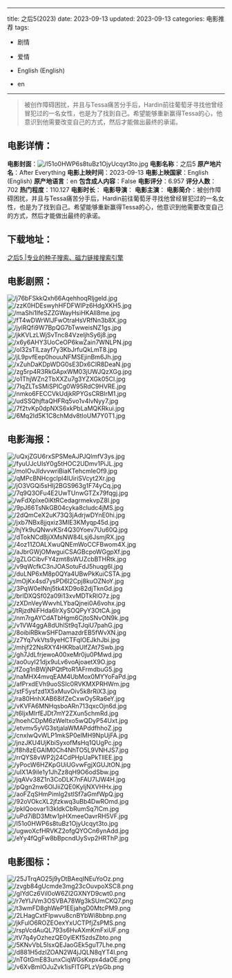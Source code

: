 
---
title: 之后5(2023)
date: 2023-09-13
updated: 2023-09-13
categories: 电影推荐
tags:
- 剧情
- 爱情

- English (English)
- en
---


> 被创作障碍困扰，并且与Tessa痛苦分手后，Hardin前往葡萄牙寻找他曾经冒犯过的一名女性，也是为了找到自己。希望能够重新赢得Tessa的心，他意识到他需要改变自己的方式，然后才能做出最终的承诺。

## **电影详情**：

**电影封面**：<img src="https://image.tmdb.org/t/p/w200/l51o0HWP6s8tuBz1OjyUcqyt3to.jpg" alt="/l51o0HWP6s8tuBz1OjyUcqyt3to.jpg" title="/l51o0HWP6s8tuBz1OjyUcqyt3to.jpg">
**电影名称**：之后5
**原产地片名**：After Everything
**电影上映时间**：2023-09-13
**电影上映国家**：English (English)
**原产地语言**：en
**包含成人内容**：False
**电影评分**：6.957
**评分人数**：702
**热门程度**：110.127
**电影时长**：
**电影导演**：
**电影主演**：
**电影简介**：被创作障碍困扰，并且与Tessa痛苦分手后，Hardin前往葡萄牙寻找他曾经冒犯过的一名女性，也是为了找到自己。希望能够重新赢得Tessa的心，他意识到他需要改变自己的方式，然后才能做出最终的承诺。

## **下载地址**：
[之后5 |专业的种子搜索、磁力链接搜索引擎](https://movie.amd794.com:2083/?search=After%20Everything&ordering=&mode=match_phrase&page_size=10&page=1)
 

## **电影剧照**：
<img src="https://image.tmdb.org/t/p/original/j76bFSkkQxh66AqehhoqRljgeld.jpg" alt="/j76bFSkkQxh66AqehhoqRljgeld.jpg" title="/j76bFSkkQxh66AqehhoqRljgeld.jpg"><img src="https://image.tmdb.org/t/p/original/zzK0HDEswyhHFDFWlPz6HdgXKH5.jpg" alt="/zzK0HDEswyhHFDFWlPz6HdgXKH5.jpg" title="/zzK0HDEswyhHFDFWlPz6HdgXKH5.jpg"><img src="https://image.tmdb.org/t/p/original/maShi1IfeSZZGWayHsiHKAIl8me.jpg" alt="/maShi1IfeSZZGWayHsiHKAIl8me.jpg" title="/maShi1IfeSZZGWayHsiHKAIl8me.jpg"><img src="https://image.tmdb.org/t/p/original/fT4wDWrWlJFwOtraHsVRfNn3b8X.jpg" alt="/fT4wDWrWlJFwOtraHsVRfNn3b8X.jpg" title="/fT4wDWrWlJFwOtraHsVRfNn3b8X.jpg"><img src="https://image.tmdb.org/t/p/original/jylRQfi9W7BpQG7bTwweisNZ1gs.jpg" alt="/jylRQfi9W7BpQG7bTwweisNZ1gs.jpg" title="/jylRQfi9W7BpQG7bTwweisNZ1gs.jpg"><img src="https://image.tmdb.org/t/p/original/jkKVLzLWjSvTnc84VzeljhSy6j8.jpg" alt="/jkKVLzLWjSvTnc84VzeljhSy6j8.jpg" title="/jkKVLzLWjSvTnc84VzeljhSy6j8.jpg"><img src="https://image.tmdb.org/t/p/original/x6y6AHY3UoCeOP6kwZain7WNLPN.jpg" alt="/x6y6AHY3UoCeOP6kwZain7WNLPN.jpg" title="/x6y6AHY3UoCeOP6kwZain7WNLPN.jpg"><img src="https://image.tmdb.org/t/p/original/ol32sTlLzayf7y3KbJrfuQkLmT8.jpg" alt="/ol32sTlLzayf7y3KbJrfuQkLmT8.jpg" title="/ol32sTlLzayf7y3KbJrfuQkLmT8.jpg"><img src="https://image.tmdb.org/t/p/original/jL9pvfEep0houuNFMSEjinBm6Jh.jpg" alt="/jL9pvfEep0houuNFMSEjinBm6Jh.jpg" title="/jL9pvfEep0houuNFMSEjinBm6Jh.jpg"><img src="https://image.tmdb.org/t/p/original/xZuhDaKDpWDG0sE3Dx6CIR8DeaN.jpg" alt="/xZuhDaKDpWDG0sE3Dx6CIR8DeaN.jpg" title="/xZuhDaKDpWDG0sE3Dx6CIR8DeaN.jpg"><img src="https://image.tmdb.org/t/p/original/zg5rp4R3RkGApxWM03jUWJQzXGg.jpg" alt="/zg5rp4R3RkGApxWM03jUWJQzXGg.jpg" title="/zg5rp4R3RkGApxWM03jUWJQzXGg.jpg"><img src="https://image.tmdb.org/t/p/original/o1ThjWZn2TbXXZu7g3YZXGk05CI.jpg" alt="/o1ThjWZn2TbXXZu7g3YZXGk05CI.jpg" title="/o1ThjWZn2TbXXZu7g3YZXGk05CI.jpg"><img src="https://image.tmdb.org/t/p/original/7lqZLTsSMiSPlCg0W95RdC9HVRE.jpg" alt="/7lqZLTsSMiSPlCg0W95RdC9HVRE.jpg" title="/7lqZLTsSMiSPlCg0W95RdC9HVRE.jpg"><img src="https://image.tmdb.org/t/p/original/nmko6FECCVkUdjkRPYGsCRBlrM1.jpg" alt="/nmko6FECCVkUdjkRPYGsCRBlrM1.jpg" title="/nmko6FECCVkUdjkRPYGsCRBlrM1.jpg"><img src="https://image.tmdb.org/t/p/original/udSSQhjftaQHFRq5vo1v4lvNyy7.jpg" alt="/udSSQhjftaQHFRq5vo1v4lvNyy7.jpg" title="/udSSQhjftaQHFRq5vo1v4lvNyy7.jpg"><img src="https://image.tmdb.org/t/p/original/7f2tvKp0dpNXS6xkPbLaMQKRkui.jpg" alt="/7f2tvKp0dpNXS6xkPbLaMQKRkui.jpg" title="/7f2tvKp0dpNXS6xkPbLaMQKRkui.jpg"><img src="https://image.tmdb.org/t/p/original/6Mq2Id5K1C8chMdv8tloUM7Y0T1.jpg" alt="/6Mq2Id5K1C8chMdv8tloUM7Y0T1.jpg" title="/6Mq2Id5K1C8chMdv8tloUM7Y0T1.jpg">

## **电影海报**：
<img src="https://image.tmdb.org/t/p/original/uQxjZGU6rxSPSMeAJPJQlmfV3ys.jpg" alt="/uQxjZGU6rxSPSMeAJPJQlmfV3ys.jpg" title="/uQxjZGU6rxSPSMeAJPJQlmfV3ys.jpg"><img src="https://image.tmdb.org/t/p/original/fyuUJcUIsY0g5tHOC2UDmv1PiJL.jpg" alt="/fyuUJcUIsY0g5tHOC2UDmv1PiJL.jpg" title="/fyuUJcUIsY0g5tHOC2UDmv1PiJL.jpg"><img src="https://image.tmdb.org/t/p/original/moIOvJIdvvwriBiaKTehcmIeOf9.jpg" alt="/moIOvJIdvvwriBiaKTehcmIeOf9.jpg" title="/moIOvJIdvvwriBiaKTehcmIeOf9.jpg"><img src="https://image.tmdb.org/t/p/original/qMPcBNHcgclpl4IUiriSVcyt2Xr.jpg" alt="/qMPcBNHcgclpl4IUiriSVcyt2Xr.jpg" title="/qMPcBNHcgclpl4IUiriSVcyt2Xr.jpg"><img src="https://image.tmdb.org/t/p/original/jO3VGQi5sHIj2BGS963g1F74yCq.jpg" alt="/jO3VGQi5sHIj2BGS963g1F74yCq.jpg" title="/jO3VGQi5sHIj2BGS963g1F74yCq.jpg"><img src="https://image.tmdb.org/t/p/original/7q9Q3OFu4E2UwTUnwGTZx79fqgj.jpg" alt="/7q9Q3OFu4E2UwTUnwGTZx79fqgj.jpg" title="/7q9Q3OFu4E2UwTUnwGTZx79fqgj.jpg"><img src="https://image.tmdb.org/t/p/original/wFdXpIxe0iKtRCedagrmekvpZ8I.jpg" alt="/wFdXpIxe0iKtRCedagrmekvpZ8I.jpg" title="/wFdXpIxe0iKtRCedagrmekvpZ8I.jpg"><img src="https://image.tmdb.org/t/p/original/9pJ66TsNkGB04cyka8cludc4jMS.jpg" alt="/9pJ66TsNkGB04cyka8cludc4jMS.jpg" title="/9pJ66TsNkGB04cyka8cludc4jMS.jpg"><img src="https://image.tmdb.org/t/p/original/2dQmCeX2uK73Q3jAdrjwDYnE0hi.jpg" alt="/2dQmCeX2uK73Q3jAdrjwDYnE0hi.jpg" title="/2dQmCeX2uK73Q3jAdrjwDYnE0hi.jpg"><img src="https://image.tmdb.org/t/p/original/jxb7NBx8jjqxiz3MIE3KMyqp45d.jpg" alt="/jxb7NBx8jjqxiz3MIE3KMyqp45d.jpg" title="/jxb7NBx8jjqxiz3MIE3KMyqp45d.jpg"><img src="https://image.tmdb.org/t/p/original/hjYk9uQNwvKSr4Q30Yoev7Uu60Q.jpg" alt="/hjYk9uQNwvKSr4Q30Yoev7Uu60Q.jpg" title="/hjYk9uQNwvKSr4Q30Yoev7Uu60Q.jpg"><img src="https://image.tmdb.org/t/p/original/dTokNCdBjiXMsNW84Lsj6JsmjRX.jpg" alt="/dTokNCdBjiXMsNW84Lsj6JsmjRX.jpg" title="/dTokNCdBjiXMsNW84Lsj6JsmjRX.jpg"><img src="https://image.tmdb.org/t/p/original/4oz11ZOALXwuQNEmWoCCFBwom4X.jpg" alt="/4oz11ZOALXwuQNEmWoCCFBwom4X.jpg" title="/4oz11ZOALXwuQNEmWoCCFBwom4X.jpg"><img src="https://image.tmdb.org/t/p/original/aJbrGWjOMwguiCSAGBcpoWGgpXf.jpg" alt="/aJbrGWjOMwguiCSAGBcpoWGgpXf.jpg" title="/aJbrGWjOMwguiCSAGBcpoWGgpXf.jpg"><img src="https://image.tmdb.org/t/p/original/gZLGCibvFY4zmt8sWUZcbBTHRtk.jpg" alt="/gZLGCibvFY4zmt8sWUZcbBTHRtk.jpg" title="/gZLGCibvFY4zmt8sWUZcbBTHRtk.jpg"><img src="https://image.tmdb.org/t/p/original/v9qWcfkC3nJOASotuFdJ5huqg6l.jpg" alt="/v9qWcfkC3nJOASotuFdJ5huqg6l.jpg" title="/v9qWcfkC3nJOASotuFdJ5huqg6l.jpg"><img src="https://image.tmdb.org/t/p/original/duLNP6xM8p0QYa4UBwPkKuiCSTA.jpg" alt="/duLNP6xM8p0QYa4UBwPkKuiCSTA.jpg" title="/duLNP6xM8p0QYa4UBwPkKuiCSTA.jpg"><img src="https://image.tmdb.org/t/p/original/mOjKx4sd7ysPD6l2Cpj8kuOZNoY.jpg" alt="/mOjKx4sd7ysPD6l2Cpj8kuOZNoY.jpg" title="/mOjKx4sd7ysPD6l2Cpj8kuOZNoY.jpg"><img src="https://image.tmdb.org/t/p/original/3PqW0elNnj5tk4XD9o82djTknGd.jpg" alt="/3PqW0elNnj5tk4XD9o82djTknGd.jpg" title="/3PqW0elNnj5tk4XD9o82djTknGd.jpg"><img src="https://image.tmdb.org/t/p/original/brIDXQSf02a09i13xvMDTkRlO7z.jpg" alt="/brIDXQSf02a09i13xvMDTkRlO7z.jpg" title="/brIDXQSf02a09i13xvMDTkRlO7z.jpg"><img src="https://image.tmdb.org/t/p/original/zXDnVeyWwvhLYbaQjnei0A6vohx.jpg" alt="/zXDnVeyWwvhLYbaQjnei0A6vohx.jpg" title="/zXDnVeyWwvhLYbaQjnei0A6vohx.jpg"><img src="https://image.tmdb.org/t/p/original/tRjzdNiFHda6lrXySOQPyY3OtCA.jpg" alt="/tRjzdNiFHda6lrXySOQPyY3OtCA.jpg" title="/tRjzdNiFHda6lrXySOQPyY3OtCA.jpg"><img src="https://image.tmdb.org/t/p/original/nm7rgAYCdATbHgm6CjtoSNvON9k.jpg" alt="/nm7rgAYCdATbHgm6CjtoSNvON9k.jpg" title="/nm7rgAYCdATbHgm6CjtoSNvON9k.jpg"><img src="https://image.tmdb.org/t/p/original/v1VW4ggA8dUhlSt9qTJqiU7pahG.jpg" alt="/v1VW4ggA8dUhlSt9qTJqiU7pahG.jpg" title="/v1VW4ggA8dUhlSt9qTJqiU7pahG.jpg"><img src="https://image.tmdb.org/t/p/original/8oibiRBkwSHFDamazdrEB5fWvXN.jpg" alt="/8oibiRBkwSHFDamazdrEB5fWvXN.jpg" title="/8oibiRBkwSHFDamazdrEB5fWvXN.jpg"><img src="https://image.tmdb.org/t/p/original/z7Yq7vkVts9yeHCTFqIOEJkhJbi.jpg" alt="/z7Yq7vkVts9yeHCTFqIOEJkhJbi.jpg" title="/z7Yq7vkVts9yeHCTFqIOEJkhJbi.jpg"><img src="https://image.tmdb.org/t/p/original/mhjf22NsRXY4HKRbaUlfZAt7Swb.jpg" alt="/mhjf22NsRXY4HKRbaUlfZAt7Swb.jpg" title="/mhjf22NsRXY4HKRbaUlfZAt7Swb.jpg"><img src="https://image.tmdb.org/t/p/original/gh7JdLfrjewoA00xeMr0ju0PMwd.jpg" alt="/gh7JdLfrjewoA00xeMr0ju0PMwd.jpg" title="/gh7JdLfrjewoA00xeMr0ju0PMwd.jpg"><img src="https://image.tmdb.org/t/p/original/ao0uyI21djx9uLv6voAjoaetX9O.jpg" alt="/ao0uyI21djx9uLv6voAjoaetX9O.jpg" title="/ao0uyI21djx9uLv6voAjoaetX9O.jpg"><img src="https://image.tmdb.org/t/p/original/fZog1nBWjNPQtPtoR1AFrmdbuG5.jpg" alt="/fZog1nBWjNPQtPtoR1AFrmdbuG5.jpg" title="/fZog1nBWjNPQtPtoR1AFrmdbuG5.jpg"><img src="https://image.tmdb.org/t/p/original/naMHX4mvqEAM4UbMox0MYYoFaPd.jpg" alt="/naMHX4mvqEAM4UbMox0MYYoFaPd.jpg" title="/naMHX4mvqEAM4UbMox0MYYoFaPd.jpg"><img src="https://image.tmdb.org/t/p/original/afPrxdEVh9uoSSIc0RVKMXPRHWm.jpg" alt="/afPrxdEVh9uoSSIc0RVKMXPRHWm.jpg" title="/afPrxdEVh9uoSSIc0RVKMXPRHWm.jpg"><img src="https://image.tmdb.org/t/p/original/stF5ysfzd1X5xMuvOiv5k8rRiX3.jpg" alt="/stF5ysfzd1X5xMuvOiv5k8rRiX3.jpg" title="/stF5ysfzd1X5xMuvOiv5k8rRiX3.jpg"><img src="https://image.tmdb.org/t/p/original/ra80HnhXAB68ifZeCxwOy5Ra6eY.jpg" alt="/ra80HnhXAB68ifZeCxwOy5Ra6eY.jpg" title="/ra80HnhXAB68ifZeCxwOy5Ra6eY.jpg"><img src="https://image.tmdb.org/t/p/original/vKVFA6MNHqsboARn713qxcOjn6d.jpg" alt="/vKVFA6MNHqsboARn713qxcOjn6d.jpg" title="/vKVFA6MNHqsboARn713qxcOjn6d.jpg"><img src="https://image.tmdb.org/t/p/original/t6IjxMlrfEJDt7mY2ZXun5chmRd.jpg" alt="/t6IjxMlrfEJDt7mY2ZXun5chmRd.jpg" title="/t6IjxMlrfEJDt7mY2ZXun5chmRd.jpg"><img src="https://image.tmdb.org/t/p/original/hoehCDpM6zWeltxo5wQDyP54Uxt.jpg" alt="/hoehCDpM6zWeltxo5wQDyP54Uxt.jpg" title="/hoehCDpM6zWeltxo5wQDyP54Uxt.jpg"><img src="https://image.tmdb.org/t/p/original/etvmv5yVG3stjalaWMAPddfhhoZ.jpg" alt="/etvmv5yVG3stjalaWMAPddfhhoZ.jpg" title="/etvmv5yVG3stjalaWMAPddfhhoZ.jpg"><img src="https://image.tmdb.org/t/p/original/cnxIwQvWLP1mkSP0elMH9NpUjFA.jpg" alt="/cnxIwQvWLP1mkSP0elMH9NpUjFA.jpg" title="/cnxIwQvWLP1mkSP0elMH9NpUjFA.jpg"><img src="https://image.tmdb.org/t/p/original/jnzJKU4UjKbiSyxofMsHq1QUgPc.jpg" alt="/jnzJKU4UjKbiSyxofMsHq1QUgPc.jpg" title="/jnzJKU4UjKbiSyxofMsHq1QUgPc.jpg"><img src="https://image.tmdb.org/t/p/original/f8h8zEGAlM0Ch4NhTO5L9VNHJS7.jpg" alt="/f8h8zEGAlM0Ch4NhTO5L9VNHJS7.jpg" title="/f8h8zEGAlM0Ch4NhTO5L9VNHJS7.jpg"><img src="https://image.tmdb.org/t/p/original/rrQYS8vWP2j24CdPHpUaPkTlIEE.jpg" alt="/rrQYS8vWP2j24CdPHpUaPkTlIEE.jpg" title="/rrQYS8vWP2j24CdPHpUaPkTlIEE.jpg"><img src="https://image.tmdb.org/t/p/original/yPocW6HZKpGUiUGvwFgjXGUJtON.jpg" alt="/yPocW6HZKpGUiUGvwFgjXGUJtON.jpg" title="/yPocW6HZKpGUiUGvwFgjXGUJtON.jpg"><img src="https://image.tmdb.org/t/p/original/uIX1A9ile1y1JhZz8qH9O6odSbw.jpg" alt="/uIX1A9ile1y1JhZz8qH9O6odSbw.jpg" title="/uIX1A9ile1y1JhZz8qH9O6odSbw.jpg"><img src="https://image.tmdb.org/t/p/original/jqAVv38Z1n3CoDLK7nFAU7IJW4H.jpg" alt="/jqAVv38Z1n3CoDLK7nFAU7IJW4H.jpg" title="/jqAVv38Z1n3CoDLK7nFAU7IJW4H.jpg"><img src="https://image.tmdb.org/t/p/original/pQgn2nw6OlJiiZQE0KyIjNXVHHx.jpg" alt="/pQgn2nw6OlJiiZQE0KyIjNXVHHx.jpg" title="/pQgn2nw6OlJiiZQE0KyIjNXVHHx.jpg"><img src="https://image.tmdb.org/t/p/original/aoFZqSHmPimIg2stlSf7aGmfWpQ.jpg" alt="/aoFZqSHmPimIg2stlSf7aGmfWpQ.jpg" title="/aoFZqSHmPimIg2stlSf7aGmfWpQ.jpg"><img src="https://image.tmdb.org/t/p/original/92oVOkcXL2jfzkwq3uBb4DwROmd.jpg" alt="/92oVOkcXL2jfzkwq3uBb4DwROmd.jpg" title="/92oVOkcXL2jfzkwq3uBb4DwROmd.jpg"><img src="https://image.tmdb.org/t/p/original/pkIQoovar1i3kldkCbRumSq7lCm.jpg" alt="/pkIQoovar1i3kldkCbRumSq7lCm.jpg" title="/pkIQoovar1i3kldkCbRumSq7lCm.jpg"><img src="https://image.tmdb.org/t/p/original/uPd7iBD3Mtw1pHXmeeOavrRH5VF.jpg" alt="/uPd7iBD3Mtw1pHXmeeOavrRH5VF.jpg" title="/uPd7iBD3Mtw1pHXmeeOavrRH5VF.jpg"><img src="https://image.tmdb.org/t/p/original/l51o0HWP6s8tuBz1OjyUcqyt3to.jpg" alt="/l51o0HWP6s8tuBz1OjyUcqyt3to.jpg" title="/l51o0HWP6s8tuBz1OjyUcqyt3to.jpg"><img src="https://image.tmdb.org/t/p/original/ugwoXcfHRVKZ2ofgQYOCn6ynAdd.jpg" alt="/ugwoXcfHRVKZ2ofgQYOCn6ynAdd.jpg" title="/ugwoXcfHRVKZ2ofgQYOCn6ynAdd.jpg"><img src="https://image.tmdb.org/t/p/original/eYy4fQgFw8bBpcndUySvp2HRThP.jpg" alt="/eYy4fQgFw8bBpcndUySvp2HRThP.jpg" title="/eYy4fQgFw8bBpcndUySvp2HRThP.jpg">

## **电影图标**：
<img src="https://image.tmdb.org/t/p/original/25JTrqAO25j9yDtBAeqINEuYoOz.png" alt="/25JTrqAO25j9yDtBAeqINEuYoOz.png" title="/25JTrqAO25j9yDtBAeqINEuYoOz.png"><img src="https://image.tmdb.org/t/p/original/zvgb84gUcmde3mg23cOuvpoXSC8.png" alt="/zvgb84gUcmde3mg23cOuvpoXSC8.png" title="/zvgb84gUcmde3mg23cOuvpoXSC8.png"><img src="https://image.tmdb.org/t/p/original/gIYdCz6ViI0oW6Zl2GXNYD9cwt0.png" alt="/gIYdCz6ViI0oW6Zl2GXNYD9cwt0.png" title="/gIYdCz6ViI0oW6Zl2GXNYD9cwt0.png"><img src="https://image.tmdb.org/t/p/original/r7eYlJVm3OSVBA78Wg3kSUmCKQ7.png" alt="/r7eYlJVm3OSVBA78Wg3kSUmCKQ7.png" title="/r7eYlJVm3OSVBA78Wg3kSUmCKQ7.png"><img src="https://image.tmdb.org/t/p/original/t3wmFD8ghWeP1EEjahgD0MtcPM9.png" alt="/t3wmFD8ghWeP1EEjahgD0MtcPM9.png" title="/t3wmFD8ghWeP1EEjahgD0MtcPM9.png"><img src="https://image.tmdb.org/t/p/original/2LHagCxtFIpwvu8cnBYbWi8bbnp.png" alt="/2LHagCxtFIpwvu8cnBYbWi8bbnp.png" title="/2LHagCxtFIpwvu8cnBYbWi8bbnp.png"><img src="https://image.tmdb.org/t/p/original/jkFulO6ROZEOexYxUCTPfjZsPMS.png" alt="/jkFulO6ROZEOexYxUCTPfjZsPMS.png" title="/jkFulO6ROZEOexYxUCTPfjZsPMS.png"><img src="https://image.tmdb.org/t/p/original/rspVcdAuQL793s6HvAXmKmFxiUF.png" alt="/rspVcdAuQL793s6HvAXmKmFxiUF.png" title="/rspVcdAuQL793s6HvAXmKmFxiUF.png"><img src="https://image.tmdb.org/t/p/original/tV7q4yOzhezQE0ylEKf5zdsZbto.png" alt="/tV7q4yOzhezQE0ylEKf5zdsZbto.png" title="/tV7q4yOzhezQE0ylEKf5zdsZbto.png"><img src="https://image.tmdb.org/t/p/original/5KNvVbL5lsxQEJaoGEk5guT7Lhe.png" alt="/5KNvVbL5lsxQEJaoGEk5guT7Lhe.png" title="/5KNvVbL5lsxQEJaoGEk5guT7Lhe.png"><img src="https://image.tmdb.org/t/p/original/d881H5dzIZOAN2W4jJQLN8qYT4I.png" alt="/d881H5dzIZOAN2W4jJQLN8qYT4I.png" title="/d881H5dzIZOAN2W4jJQLN8qYT4I.png"><img src="https://image.tmdb.org/t/p/original/nTGtGmE83unxCiqWGsKxpx4daOE.png" alt="/nTGtGmE83unxCiqWGsKxpx4daOE.png" title="/nTGtGmE83unxCiqWGsKxpx4daOE.png"><img src="https://image.tmdb.org/t/p/original/v6XvBmIOJuZvk1isFlTGPLzVpGb.png" alt="/v6XvBmIOJuZvk1isFlTGPLzVpGb.png" title="/v6XvBmIOJuZvk1isFlTGPLzVpGb.png">
